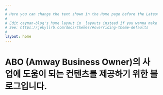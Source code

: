 ```yaml
---
#
# Here you can change the text shown in the Home page before the Latest Posts section.
#
# Edit cayman-blog's home layout in _layouts instead if you wanna make some changes
# See: https://jekyllrb.com/docs/themes/#overriding-theme-defaults
#
layout: home
---
```


# ABO (Amway Business Owner)의 사업에 도움이 되는 컨텐츠를 제공하기 위한 블로그입니다.

